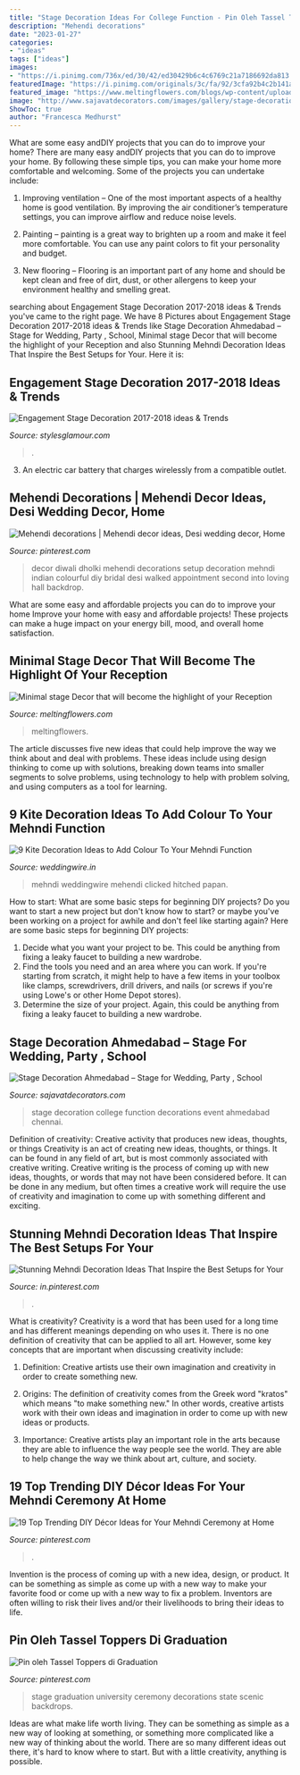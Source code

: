```yaml
---
title: "Stage Decoration Ideas For College Function - Pin Oleh Tassel Toppers Di Graduation"
description: "Mehendi decorations"
date: "2023-01-27"
categories:
- "ideas"
tags: ["ideas"]
images:
- "https://i.pinimg.com/736x/ed/30/42/ed30429b6c4c6769c21a7186692da813.jpg"
featuredImage: "https://i.pinimg.com/originals/3c/fa/92/3cfa92b4c2b141a33cd1057219466471.jpg"
featured_image: "https://www.meltingflowers.com/blogs/wp-content/uploads/2019/09/11.jpg"
image: "http://www.sajavatdecorators.com/images/gallery/stage-decoration/s-5.jpg"
ShowToc: true
author: "Francesca Medhurst"
---
```



What are some easy andDIY projects that you can do to improve your home?
There are many easy andDIY projects that you can do to improve your home. By following these simple tips, you can make your home more comfortable and welcoming. Some of the projects you can undertake include:
1. Improving ventilation – One of the most important aspects of a healthy home is good ventilation. By improving the air conditioner’s temperature settings, you can improve airflow and reduce noise levels.

2. Painting – painting is a great way to brighten up a room and make it feel more comfortable. You can use any paint colors to fit your personality and budget.

3. New flooring – Flooring is an important part of any home and should be kept clean and free of dirt, dust, or other allergens to keep your environment healthy and smelling great.

	

		
searching about Engagement Stage Decoration 2017-2018 ideas &amp; Trends you've came to the right page. We have 8 Pictures about Engagement Stage Decoration 2017-2018 ideas &amp; Trends like Stage Decoration Ahmedabad – Stage for Wedding, Party , School, Minimal stage Decor that will become the highlight of your Reception and also Stunning Mehndi Decoration Ideas That Inspire the Best Setups for Your. Here it is:
		
    
## Engagement Stage Decoration 2017-2018 Ideas &amp; Trends

<img loading=lazy src="https://www.stylesglamour.com/wp-content/uploads/2014/08/Engagement-Stage-Decoration-ideas-57.jpg" onerror="this.onerror=null;this.src='https://tse2.mm.bing.net/th?id=OIP.TkQjNKl-pUax9iHgL0nwwAHaE9&amp;pid=15.1';" alt="Engagement Stage Decoration 2017-2018 ideas &amp; Trends">

_Source: stylesglamour.com_

>. 

	

3. An electric car battery that charges wirelessly from a compatible outlet. 

    
## Mehendi Decorations | Mehendi Decor Ideas, Desi Wedding Decor, Home

<img loading=lazy src="https://i.pinimg.com/originals/3c/fa/92/3cfa92b4c2b141a33cd1057219466471.jpg" onerror="this.onerror=null;this.src='https://tse4.mm.bing.net/th?id=OIP.zlGJ8E9LvmgRiPj0JcxCRQHaHa&amp;pid=15.1';" alt="Mehendi decorations | Mehendi decor ideas, Desi wedding decor, Home">

_Source: pinterest.com_

>decor diwali dholki mehendi decorations setup decoration mehndi indian colourful diy bridal desi walked appointment second into loving hall backdrop. 

	

What are some easy and affordable projects you can do to improve your home
Improve your home with easy and affordable projects! These projects can make a huge impact on your energy bill, mood, and overall home satisfaction.

    
## Minimal Stage Decor That Will Become The Highlight Of Your Reception

<img loading=lazy src="https://www.meltingflowers.com/blogs/wp-content/uploads/2019/09/11.jpg" onerror="this.onerror=null;this.src='https://tse1.mm.bing.net/th?id=OIP.bFgZqs0qP3Ez2dtRMnDVigHaEK&amp;pid=15.1';" alt="Minimal stage Decor that will become the highlight of your Reception">

_Source: meltingflowers.com_

>meltingflowers. 

	

The article discusses five new ideas that could help improve the way we think about and deal with problems. These ideas include using design thinking to come up with solutions, breaking down teams into smaller segments to solve problems, using technology to help with problem solving, and using computers as a tool for learning.

    
## 9 Kite Decoration Ideas To Add Colour To Your Mehndi Function

<img loading=lazy src="https://cdn0.weddingwire.in/articles/images/9/3/9/8/img_48939/kite-decoration-ideas-f5-weddings-entry-gate.jpg" onerror="this.onerror=null;this.src='https://tse3.mm.bing.net/th?id=OIP.Kt8iaYyC0dmoob-Lc_eT8wHaE7&amp;pid=15.1';" alt="9 Kite Decoration Ideas to Add Colour To Your Mehndi Function">

_Source: weddingwire.in_

>mehndi weddingwire mehendi clicked hitched papan. 

	

How to start: What are some basic steps for beginning DIY projects?
Do you want to start a new project but don't know how to start? or maybe you've been working on a project for awhile and don't feel like starting again? Here are some basic steps for beginning DIY projects:
1. Decide what you want your project to be. This could be anything from fixing a leaky faucet to building a new wardrobe. 
2. Find the tools you need and an area where you can work. If you're starting from scratch, it might help to have a few items in your toolbox like clamps, screwdrivers, drill drivers, and nails (or screws if you're using Lowe's or other Home Depot stores). 
3. Determine the size of your project. Again, this could be anything from fixing a leaky faucet to building a new wardrobe. 

    
## Stage Decoration Ahmedabad – Stage For Wedding, Party , School

<img loading=lazy src="http://www.sajavatdecorators.com/images/gallery/stage-decoration/s-5.jpg" onerror="this.onerror=null;this.src='https://tse1.mm.bing.net/th?id=OIP.ZDD37s6NVMST8Agp9cjkkgHaE5&amp;pid=15.1';" alt="Stage Decoration Ahmedabad – Stage for Wedding, Party , School">

_Source: sajavatdecorators.com_

>stage decoration college function decorations event ahmedabad chennai. 

	

Definition of creativity: Creative activity that produces new ideas, thoughts, or things
Creativity is an act of creating new ideas, thoughts, or things. It can be found in any field of art, but is most commonly associated with creative writing. Creative writing is the process of coming up with new ideas, thoughts, or words that may not have been considered before. It can be done in any medium, but often times a creative work will require the use of creativity and imagination to come up with something different and exciting.

    
## Stunning Mehndi Decoration Ideas That Inspire The Best Setups For Your

<img loading=lazy src="https://i.pinimg.com/736x/01/c6/32/01c6322756aeb092df55929459f4453e.jpg" onerror="this.onerror=null;this.src='https://tse2.mm.bing.net/th?id=OIP.smNOmkEEjzJL3xoIF9Z7NAHaLC&amp;pid=15.1';" alt="Stunning Mehndi Decoration Ideas That Inspire the Best Setups for Your">

_Source: in.pinterest.com_

>. 

	

What is creativity?
Creativity is a word that has been used for a long time and has different meanings depending on who uses it. There is no one definition of creativity that can be applied to all art. However, some key concepts that are important when discussing creativity include:
1) Definition: Creative artists use their own imagination and creativity in order to create something new.

2) Origins: The definition of creativity comes from the Greek word "kratos" which means "to make something new." In other words, creative artists work with their own ideas and imagination in order to come up with new ideas or products.

3) Importance: Creative artists play an important role in the arts because they are able to influence the way people see the world. They are able to help change the way we think about art, culture, and society.

    
## 19 Top Trending DIY Décor Ideas For Your Mehndi Ceremony At Home

<img loading=lazy src="https://i.pinimg.com/736x/ed/30/42/ed30429b6c4c6769c21a7186692da813.jpg" onerror="this.onerror=null;this.src='https://tse4.mm.bing.net/th?id=OIP.7F9M_aC-y2x2rd4WGcnNxgHaLH&amp;pid=15.1';" alt="19 Top Trending DIY Décor Ideas for Your Mehndi Ceremony at Home">

_Source: pinterest.com_

>. 

	

Invention is the process of coming up with a new idea, design, or product. It can be something as simple as come up with a new way to make your favorite food or come up with a new way to fix a problem. Inventors are often willing to risk their lives and/or their livelihoods to bring their ideas to life.

    
## Pin Oleh Tassel Toppers Di Graduation

<img loading=lazy src="https://i.pinimg.com/736x/ee/b5/7b/eeb57be9d09ffa598b568425d37a59bd--the-stage-state-university.jpg" onerror="this.onerror=null;this.src='https://tse4.mm.bing.net/th?id=OIP.aiOA-5R5TjdTPz-9GkMrmgHaEG&amp;pid=15.1';" alt="Pin oleh Tassel Toppers di Graduation">

_Source: pinterest.com_

>stage graduation university ceremony decorations state scenic backdrops. 

	

Ideas are what make life worth living. They can be something as simple as a new way of looking at something, or something more complicated like a new way of thinking about the world. There are so many different ideas out there, it's hard to know where to start. But with a little creativity, anything is possible.

